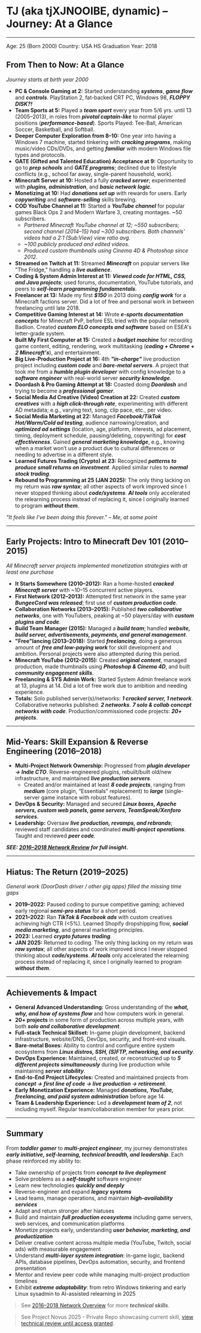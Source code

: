 # TJ (aka tjXJNOOIBE, dynamic) – Journey: At a Glance

---
Age: 25 (Born 2000)
Country: USA
HS Graduation Year: 2018

## From Then to Now: At a Glance

*_Journey starts at birth year 2000_*

- **PC & Console Gaming at 2:** Started understanding **_systems_**, **_game flow_** and **_controls_**. PlayStation 2, fat-backed CRT PC, Windows 98, **_FLOPPY DISK?!_**  
- **Team Sports at 5:** Played a **_team sport_** every year from 5/6 yrs. until 13 (2005–2013), in roles from **_pivotal captain-like_** to normal player positions (**_performance-based_**). Sports Played: Tee-Ball, American Soccer, Basketball, and Softball.  
- **Deeper Computer Exploration from 8–10:** One year into having a Windows 7 machine, started tinkering with **_cracking programs_**, making music/video CDs/DVDs, and getting **_familiar_** with modern Windows file types and protocols.  
- **GATE (Gifted and Talented Education) Acceptance at 9:** Opportunity to go to **_prep schools_** and **_GATE programs_**; declined due to lifestyle conflicts (e.g., school far away, single-parent household, work).  
- **Minecraft Server at 10:** Hosted a fully **_cracked server_**; experimented with **_plugins, administration_**, and **_basic network logic_**.  
- **Monetizing at 10:** Had **_donations set up_** with rewards for users. Early **_copywriting_** and **_software-selling_** skills brewing.  
- **COD YouTube Channel at 11:** Started a **_YouTube channel_** for popular games Black Ops 2 and Modern Warfare 3, creating montages. ~50 subscribers.  
    - *_Partnered Minecraft YouTube channel at 12; ~550 subscribers; second channel (2014–15) had ~300 subscribers. Both channels’ videos had a 2:1 (Sub:View) view ratio avg._*  
    - *_~100 publicly produced and edited videos_*.  
    - *_Produced custom thumbnails using Cinema 4D & Photoshop since 2012_*.  
- **Streamed on Twitch at 11:** Streamed **_Minecraft_** on popular servers like "The Fridge," handling a **_live audience_**.  
- **Coding & System Admin Interest at 11:** **_Viewed code for HTML, CSS, and Java projects_**; used forums, documentation, YouTube tutorials, and peers to **_self-learn programming fundamentals_**.  
- **Freelancer at 13:** Made my first **_$150_** in 2013 doing **_config work_** for a Minecraft factions server. Did a lot of free and personal work in between freelancing until late 2018.  
- **Competitive Gaming Interest at 14:** Wrote **_e-sports documentation concepts_** for Minecraft PvP, before ESL tried with the popular network Badlion. Created **_custom ELO concepts and software_** based on ESEA's letter-grade system.  
- **Built My First Computer at 15:** Created a **_budget machine_** for recording game content, editing, rendering, work multitasking (**_coding + Chrome + 2 Minecraft's_**), and entertainment.  
- **Big Live-Production Project at 16:** 4th **_"in-charge"_** live production project including **_custom code_** and **_bare-metal servers_**. A project that took me from a **_humble plugin developer_** with config knowledge to a **_software engineer_** with real-world server **_security knowledge_**.  
- **Doordash & Pro Gaming Attempt at 18:** Coasted doing **_Doordash_** and trying to become a **_professional gamer_**.
- **Social Media Ad Creative (Video) Creation at 22:** Created **_custom creatives_** with a **_high click-through rate_**, experimenting with different AD metadata; e.g., varying text, song, clip pace, etc., per video.  
- **Social Media Marketing at 22:** Managed **_Facebook/TikTok Hot/Warm/Cold ad testing_**, audience narrowing/creation, and **_optimized ad settings_** (location, age, platform, interests, ad placement, timing, deployment schedule, pausing/deleting, copywriting) for **_cost effectiveness_**. Gained **_general marketing knowledge_**, e.g., knowing when a market won’t use a product due to cultural differences or needing to advertise in a different style.  
- **Learned Futures Trading (Crypto) at 23:** Recognized **_patterns to produce small returns on investment_**. Applied similar rules to **_normal stock trading_**.
- **Rebound to Programming at 25 (JAN 2025):** The only thing lacking on my return was **_raw syntax_**; all other aspects of work improved since I never stopped thinking about **_code/systems_**. **_AI tools_** only accelerated the relearning process instead of replacing it, since I originally learned to program **_without them_**.  

*_"It feels like I've been doing this forever."_ – Me, at some point*

  
---

## Early Projects: Intro to Minecraft Dev 101 (2010–2015)

*_All Minecraft server projects implemented monetization strategies with at least one purchase_*

- **It Starts Somewhere (2010–2012):** Ran a home-hosted **_cracked Minecraft server_** with ~10–15 concurrent active players.
- **First Network (2012–2013):** Attempted first network in the same year **_BungeeCord was released_**; first use of **_custom production code_**.
- **Collaboration Networks (2013–2015):** Published **_two collaborative networks_**, one with YouTubers, peaking at ~50 players/day with **_custom plugins and code_**.
- **Build Team Manager (2015):** Managed a **_build team_**; handled **_website, build server, advertisements, payments, and general management_**.
- **"Free"lancing (2013–2018):** Started **_freelancing_**, doing a generous amount of **_free and low-paying work_** for skill development and ambition. Personal projects were also attempted during this period.
- **Minecraft YouTube (2012–2015):** Created **_original content_**, managed production, made thumbnails using **_Photoshop & Cinema 4D_**, and built **_community engagement skills_**.
- **Freelancing & SYS Admin Work:** Started System Admin freelance work at 13, plugins at 14. Did a lot of free work due to ambition and needing experience.
- **Totals:** Solo published server(s)/networks: **_1 cracked server, 1 network_**. Collaborative networks published: **_2 networks_**. **_7 solo & collab concept networks with code_**. Production/commissioned code projects: **_20+ projects_**.

---

## Mid-Years: Skill Expansion & Reverse Engineering (2016–2018)

- **Multi-Project Network Ownership:** Progressed from **_plugin developer → Indie CTO_**. Reverse-engineered plugins, rebuilt/built old/new infrastructure, and maintained **_live production servers_**.
  - Created and/or maintained at least **_8 code projects_**, ranging from **_medium_** (core plugin, “Essentials” replacement) to **_large_** (single-server game instance with robust features).
- **DevOps & Security:** Managed and secured **_Linux boxes, Apache servers, custom web panels, game servers, TeamSpeak/Xenforo services_**.
- **Leadership:** Oversaw **_live production, revamps, and rebrands_**; reviewed staff candidates and coordinated **_multi-project operations_**. Taught and reviewed **_peer code_**.

**_SEE: [2016–2018 Network Review](https://github.com/tjXJNOOBIE/2016---2018-Network/main/README.md) for full insight._**

---

## Hiatus: The Return (2019–2025)

*_General work (DoorDash driver / other gig apps) filled the missing time gaps_*

- **2019–2022:** Paused coding to pursue competitive gaming; achieved early regional **_semi-pro status_** for a short period.  
- **2021–2022:** Ran **_TikTok & Facebook ads_** with custom creatives achieving high CTR (<5%). Learned Shopify dropshipping flow, **_social media marketing_**, and general marketing principles.  
- **2023:** Learned **_crypto futures trading_**.  
- **JAN 2025:** Returned to coding. The only thing lacking on my return was **_raw syntax_**; all other aspects of work improved since I never stopped thinking about **_code/systems_**. **_AI tools_** only accelerated the relearning process instead of replacing it, since I originally learned to program **_without them_**.  

---

## Achievements & Impact

- **General Advanced Understanding:** Gross understanding of the **_what, why, and how of systems flow_** and how computers work in general.  
- **20+ projects** in some form of production across multiple years, with both **_solo and collaborative development_**.  
- **Full-stack Technical Skillset:** In-game plugin development, backend infrastructure, website/DNS, DevOps, security, and front-end visuals.  
- **Bare-metal Boxes:** Ability to control and configure entire system ecosystems from **_Linux distros, SSH, (S)FTP, networking, and security_**.  
- **DevOps Experience:** Maintained, created, or reconstructed up to **_5 different projects simultaneously_** during live production while maintaining **_server stability_**.  
- **End-to-End Project Lifecycles:** Created and maintained projects from **_concept → first line of code → live production → retirement_**.  
- **Early Monetization Experience:** Managed **_donations, YouTube, freelancing, and paid system administration_** before age 14.  
- **Team & Leadership Experience:** Led a **_development team of 2_**, not including myself. Regular team/collaboration member for years prior.  

---

## Summary

From **_toddler gamer_** to **_multi-project engineer_**, my journey demonstrates **_early initiative, self-learning, technical breadth, and leadership_**. Each phase reinforced my ability to:

- Take ownership of projects from **_concept to live deployment_**  
- Solve problems as a **_self-taught_** software engineer  
- Learn new technologies **_quickly and deeply_**  
- Reverse-engineer and expand **_legacy systems_**  
- Lead teams, manage operations, and maintain **_high-availability services_**  
- Adapt and return stronger after hiatuses  
- Build and maintain **_full production ecosystems_** including game servers, web services, and communication platforms  
- Monetize projects early, understanding **_user behavior, marketing, and productization_**  
- Deliver creative content across multiple media (YouTube, Twitch, social ads) with measurable engagement  
- Understand **_multi-layer system integration_**: in-game logic, backend APIs, database pipelines, DevOps automation, security, and frontend presentation  
- Mentor and review peer code while managing multi-project production timelines  
- Exhibit **_extreme adaptability_**: from retro Windows tinkering and early Linux sysadmin to AI-assisted relearning in 2025  

> See [2016–2018 Network Overview](https://github.com/tjXJNOOBIE/2016---2018-Network/main/README.md) for more **_technical skills_**.

> See Project Novus 2025  - Private Repo showcasing current skill, [view technical review until access granted](https://github.com/tjXJNOOBIE/Portfolio/blob/main/NOVUS_OVERVIEW.md).
